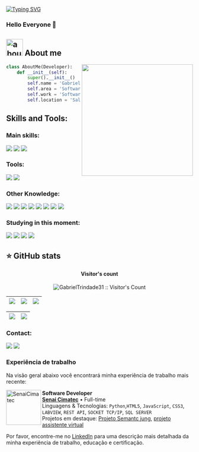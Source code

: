   [![Typing SVG](https://readme-typing-svg.herokuapp.com/?color=00bfbf&size=35&center=true&vCenter=true&width=1000&lines=Welcome+To+My+Profile)](https://git.io/typing-svg)

   
  ### Hello Everyone 👋


## <img width="45" alt="about" src="https://raw.github.com/elizarov/elizarov/master/about.png"> About me

<img align="right" width="300" src="https://i2.wp.com/allhtaccess.info/wp-content/uploads/2018/03/programming.gif?fit=1281%2C716&ssl=1" />

```py
class AboutMe(Developer):
    def __init__(self):
        super().__init__()
        self.name = 'Gabriel Trindade Santana'
        self.area = 'Software Developer'
        self.work = 'Software Developer at SENAI Cimatec '
        self.location = 'Salvador, BA'
```

## **Skills and Tools:**  

 
 ### Main skills:
  <div>
<img src="https://img.shields.io/badge/Python-3776AB?style=for-the-badge&logo=python&logoColor=white" />
<img src="https://img.shields.io/badge/C%2B%2B-00599C?style=for-the-badge&logo=c%2B%2B&logoColor=white" />
<img src="https://img.shields.io/badge/C%23-239120?style=for-the-badge&logo=c-sharp&logoColor=white" />
  </div>
 
### Tools:
  <div>
<img src="https://img.shields.io/badge/Git-E34F26?style=for-the-badge&logo=git&logoColor=white" />
<img src="https://img.shields.io/badge/Windows-017AD7?style=for-the-badge&logo=windows&logoColor=white" />
    </div>

### Other Knowledge:
  <div>
<img src="https://img.shields.io/badge/Unity-100000?style=for-the-badge&logo=unity&logoColor=white" />
<img src="https://img.shields.io/badge/-Unreal%20Engine-313131?style=for-the-badge&logo=unreal-engine&logoColor=white" />
<img src="https://img.shields.io/badge/Node--Red-8F0000?style=for-the-badge&logo=nodered&logoColor=white" />
<img src="https://img.shields.io/badge/CSS3-1572B6?style=for-the-badge&logo=css3&logoColor=white" />
<img src="https://img.shields.io/badge/MySQL-005C84?style=for-the-badge&logo=mysql&logoColor=white" />
<img src="https://img.shields.io/badge/Microsoft%20SQL%20Server-CC2927?style=for-the-badge&logo=microsoft%20sql%20server&logoColor=white" />
<img src="https://img.shields.io/badge/HTML5-E34F26?style=for-the-badge&logo=html5&logoColor=white" />
<img src="https://img.shields.io/badge/JavaScript-323330?style=for-the-badge&logo=javascript&logoColor=F7DF1E" />
    </div>

  
### Studying in this moment:
  <div>
<img src="https://img.shields.io/badge/Python-3776AB?style=for-the-badge&logo=python&logoColor=white" />
<img src="https://img.shields.io/badge/C%2B%2B-00599C?style=for-the-badge&logo=c%2B%2B&logoColor=white" />
<img src="https://img.shields.io/badge/Unity-100000?style=for-the-badge&logo=unity&logoColor=white" />
<img src="https://img.shields.io/badge/-Unreal%20Engine-313131?style=for-the-badge&logo=unreal-engine&logoColor=white" />
    
  </div>

## ⭐ **GitHub stats** 

<h4 align="center">Visitor's count</h4>
<p align="center"><img src="https://profile-counter.glitch.me/{GabrielTrindade31}/count.svg" alt="GabrielTrindade31 :: Visitor's Count" /></p>

| ![](http://github-profile-summary-cards.vercel.app/api/cards/stats?username=GabrielTrindade31&theme=nord_dark) | ![](http://github-profile-summary-cards.vercel.app/api/cards/repos-per-language?username=GabrielTrindade31&hide=Html&theme=nord_dark) | ![](http://github-profile-summary-cards.vercel.app/api/cards/most-commit-language?username=GabrielTrindade31&theme=nord_dark) |
| :-: | :-: | :-: |

| ![](http://github-profile-summary-cards.vercel.app/api/cards/profile-details?username=GabrielTrindade31&theme=nord_dark) | ![](https://github-readme-streak-stats.herokuapp.com/?user=GabrielTrindade31&hide_border=true&date_format=M%20j%5B%2C%20Y%5D&background=2D3742&stroke=2D3742&ring=6bbbca&fire=6bbbca&currStreakNum=fff&sideNums=6bbbca&currStreakLabel=6bbbca&sideLabels=fff&dates=fff) |
| :-: | :-: |

### Contact:
  <div> 
  <a href="https://instagram.com/trindade_tg" target="_blank"><img src="https://img.shields.io/badge/-Instagram-%23E4405F?style=for-the-badge&logo=instagram&logoColor=white" target="_blank"></a>
  <a href="https://www.linkedin.com/in/gabriel-trindade-santana-8834b123b/" target="_blank"><img src="https://img.shields.io/badge/-LinkedIn-%230077B5?style=for-the-badge&logo=linkedin&logoColor=white" target="_blank"></a>
  <a href="https://api.whatsapp.com/send?phone=5571986044551" target="_blank"><img src="https://img.shields.io/badge/WhatsApp-25D366?style=for-the-badge&logo=whatsapp&logoColor=white" alt=""></a>
  <a href="mailto:gtrindade2001@gmail.com" target="_blank"><img src="https://img.shields.io/badge/Gmail-D14836?style=for-the-badge&logo=gmail&logoColor=white" alt=""></a>
</div> 

### Experiência de trabalho
Na visão geral abaixo você encontrará minha experiência de trabalho mais recente:


[<img align="left" height="94px" width="94px" alt="SenaiCimatec" src="https://evento.connectedsmartcities.com.br/wp-content/uploads/2018/02/csc18_logo_senai_cimatec_300x184.jpg"/>](https://www.senaicimatec.com.br)

**Software Developer** \
[**Senai Cimatec**](https://seja.senaicimatec.com.br/graduacao/?utm_source=ZYGON&utm_medium=SEARCH&utm_campaign=SEARCH_OBJECTIVA_FIEB-SENAI_CIMATEC-GRADUACAO-2024-1_SET-NOV-23_NA&utm_content=SEARCH_OBJECTIVA_FIEB-SENAI_CIMATEC-GRADUACAO-2024-1_SET-NOV-23_NA_NA_NA_NA_&utm_term=SEARCH_OBJECTIVA_FIEB-SENAI_CIMATEC-GRADUACAO-2024-1_SET-NOV-23_NA_NA_NA&gad_source=1&gclid=CjwKCAjw15eqBhBZEiwAbDomEvvMs5crIKeMWKcWBc0mqtewevaxzCzT01FmANTKbIM2oiNulnf4ohoCMskQAvD_BwE/) • Full-time \
Linguagens & Tecnologias: `Python`,`HTML5`, `JavaScript`, `CSS3`, `LABVIEW`, `REST API`, `SOCKET TCP/IP`, `SQL SERVER`\
Projetos em destaque: [Projeto Semantc jung](https://github.com/Dec0XD/1projeto), [projeto assistente virtual](https://github.com/Dec0XD/1projeto)
<br/>



Por favor, encontre-me no [LinkedIn](https://www.linkedin.com/in/gabriel-trindade-santana-8834b123b/) para uma descrição mais detalhada da minha experiência de trabalho, educação e certificação.
